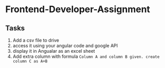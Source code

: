 # Frontend-Developer-Assignment

## Tasks 
1. Add a csv file to drive 
2. access it using your angular code and google API
3. display it in Angualar as an excel sheet
4. Add extra column with formula 
    ```Column A and column B given. create column C as A+B```
